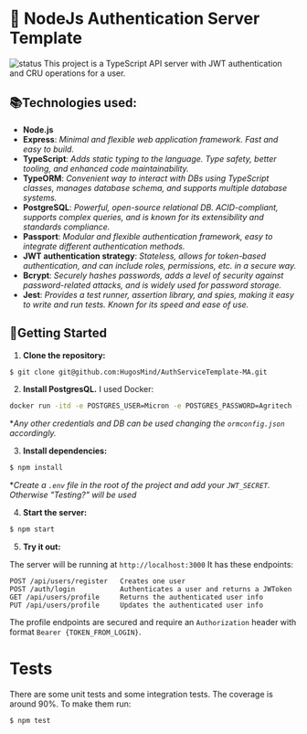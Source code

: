 # 📜 NodeJs Authentication Server Template
![status](https://img.shields.io/badge/status-up-brightgreen)
This project is a TypeScript API server with JWT authentication and CRU operations for a user.

## 📚Technologies used:

-   **Node.js**
-   **Express**: *Minimal and flexible web application framework. Fast and easy to build.*
-   **TypeScript**: *Adds static typing to the language. Type safety, better tooling, and enhanced code maintainability.*
- **TypeORM**: *Convenient way to interact with DBs using TypeScript classes, manages database schema, and supports multiple database systems.*
- **PostgreSQL**: *Powerful, open-source relational DB. ACID-compliant, supports complex queries, and is known for its extensibility and standards compliance.*
- **Passport**: *Modular and flexible authentication framework, easy to integrate different authentication methods.*
-   **JWT authentication strategy**: *Stateless, allows for token-based authentication, and can include roles, permissions, etc. in a secure way.*
- **Bcrypt**: *Securely hashes passwords, adds a level of security against password-related attacks, and is widely used for password storage.*
- **Jest**: *Provides a test runner, assertion library, and spies, making it easy to write and run tests. Known for its speed and ease of use.*

## 🧪Getting Started

 1. **Clone the repository:**
 ```sh
 $ git clone git@github.com:HugosMind/AuthServiceTemplate-MA.git
 ```
 2. **Install PostgresQL.** I used Docker:
```sh
docker run -itd -e POSTGRES_USER=Micron -e POSTGRES_PASSWORD=Agritech -p 5432:5432 -v /data:/var/lib/postgresql/data --name postgresql postgres
```
**Any other credentials and DB can be used changing the `ormconfig.json` accordingly.*

 3. **Install dependencies:**
 ```sh
$ npm install
```
**Create a `.env` file in the root of the project and add your `JWT_SECRET`. Otherwise "Testing?" will be used*

 4. **Start the server:**
```sh
$ npm start
```
5. **Try it out:**

The server will be running at `http://localhost:3000`
It has these endpoints:

```
POST /api/users/register   Creates one user
POST /auth/login           Authenticates a user and returns a JWToken
GET /api/users/profile     Returns the authenticated user info
PUT /api/users/profile     Updates the authenticated user info
```
The profile endpoints are secured and require an `Authorization` header with format `Bearer {TOKEN_FROM_LOGIN}`.

# Tests

There are some unit tests and some integration tests. The coverage is around 90%. To make them run:
 ```sh
$ npm test
```

